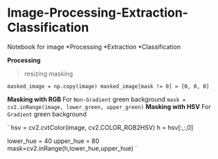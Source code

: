 # Image-Processing-Extraction-Classification
Notebook for image 
*Processing 
*Extraction
*Classification

**Processing**
>resizing
>masking

`
masked_image = np.copy(image)
masked_image[mask != 0] = [0, 0, 0]
`

**Masking with RGB**
For `Non-Gradient` green background
``
mask = cv2.inRange(image, lower_green, upper_green)
``
**Masking with HSV**
For `Gradient` green background

`
hsv = cv2.cvtColor(image, cv2.COLOR_RGB2HSV)
h = hsv[:,:,0]

lower_hue = 40
upper_hue = 80
mask=cv2.inRange(h,lower_hue,upper_hue)
`
